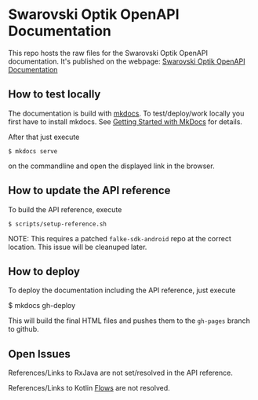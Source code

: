 # Swarovski Optik OpenAPI Documentation

This repo hosts the raw files for the Swarovski Optik OpenAPI documentation.
It's published on the webpage:
[Swarovski Optik OpenAPI Documentation](https://swarovskioptik.github.io/openapi-docu/)


## How to test locally

The documentation is build with [mkdocs](https://www.mkdocs.org/). To
test/deploy/work locally you first have to install mkdocs. See
[Getting Started with MkDocs](https://www.mkdocs.org/getting-started/) for
details.

After that just execute

    $ mkdocs serve

on the commandline and open the displayed link in the browser.


## How to update the API reference

To build the API reference, execute

    $ scripts/setup-reference.sh

NOTE: This requires a patched `falke-sdk-android` repo at the correct location.
This issue will be cleanuped later.


## How to deploy

To deploy the documentation including the API reference, just execute

   $ mkdocs gh-deploy

This will build the final HTML files and pushes them to the `gh-pages` branch
to github.


## Open Issues

References/Links to RxJava are not set/resolved in the API reference.

References/Links to Kotlin
[Flows](https://kotlinlang.org/api/kotlinx.coroutines/kotlinx-coroutines-core/kotlinx.coroutines.flow/-flow/)
are not resolved.
